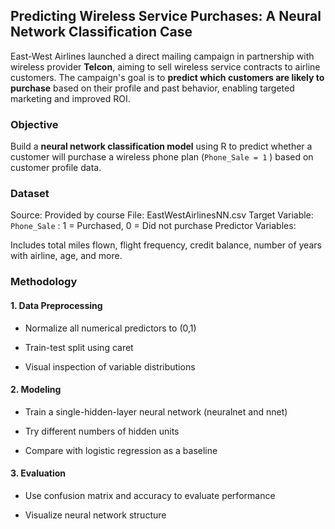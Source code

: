 ## Predicting Wireless Service Purchases: A Neural Network Classification Case
East-West Airlines launched a direct mailing campaign in partnership with wireless provider **Telcon**, aiming to sell wireless service contracts to airline customers. The campaign's goal is to **predict which customers are likely to purchase** based on their profile and past behavior, enabling targeted marketing and improved ROI.

### Objective
Build a **neural network classification model** using R to predict whether a customer will purchase a wireless phone plan (```Phone_Sale = 1``` ) based on customer profile data.

### Dataset
Source: Provided by course
File: EastWestAirlinesNN.csv
Target Variable:
```Phone_Sale``` : 1 = Purchased, 0 = Did not purchase
Predictor Variables:

Includes total miles flown, flight frequency, credit balance, number of years with airline, age, and more.

### Methodology
#### 1. Data Preprocessing

- Normalize all numerical predictors to (0,1)

- Train-test split using caret

- Visual inspection of variable distributions

#### 2. Modeling

- Train a single-hidden-layer neural network (neuralnet and nnet)

- Try different numbers of hidden units

- Compare with logistic regression as a baseline

#### 3. Evaluation

- Use confusion matrix and accuracy to evaluate performance

- Visualize neural network structure
